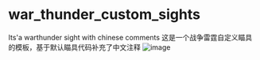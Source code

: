 # war_thunder_custom_sights
Its'a warthunder sight with chinese comments
这是一个战争雷霆自定义瞄具的模板，基于默认瞄具代码补充了中文注释
![image](https://github.com/user-attachments/assets/1e38e330-8e68-47a8-862b-335685ecfb9c)
